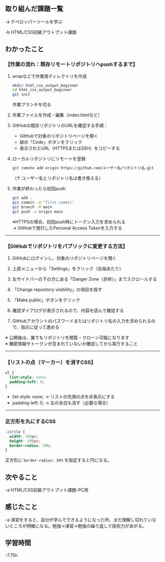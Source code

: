 
## 取り組んだ課題一覧  
-a  デベロッパーツールを学ぶ

-b HTML/CSS初級アウトプット課題

## わかったこと

### 【作業の流れ：既存リモートリポジトリへpushするまで】

1. wrapなどで作業用ディレクトリを作成  
   ```bash
   mkdir html_css_output_beginner
   cd html_css_output_beginner
   git init
   ```

   作業ブランチを切る  

2. 作業ファイルを作成・編集（index.htmlなど）  

3. GitHubの既存リポジトリのURLを確認する手順：  

   - GitHubで対象のリポジトリページを開く  
   - 緑の「Code」ボタンをクリック  
   - 表示されたURL（HTTPSまたはSSH）をコピーする  

4. ローカルリポジトリにリモートを登録  
   ```bash
   git remote add origin https://github.com/ユーザー名/リポジトリ名.git
   ```
   （↑ ユーザー名とリポジトリ名は書き換える）  

5. 作業が終わったら初回push  
   ```bash
   git add .
   git commit -m "first commit"
   git branch -M main
   git push -u origin main
   ```

   ※HTTPSの場合、初回push時にトークン入力を求められる  
   → GitHubで発行したPersonal Access Tokenを入力する  

---

### 【GitHubでリポジトリをパブリックに変更する方法】

1. GitHubにログインし、対象のリポジトリページを開く  

2. 上部メニューから「Settings」をクリック（右端あたり）  

3. 左サイドバーの下の方にある「Danger Zone（赤枠）」までスクロールする  

4. 「Change repository visibility」の項目を探す  

5. 「Make public」ボタンをクリック  

6. 確認ダイアログが表示されるので、内容を読んで確認する  

7. GitHubアカウントのパスワードまたはリポジトリ名の入力を求められるので、指示に従って進める  

※ 公開後は、誰でもリポジトリを閲覧・クローン可能になります  
※ 機密情報やトークンが含まれていないか確認してから実行すること  

---

### 【リストの点（マーカー）を消すCSS】

```css
ul {
  list-style: none;
  padding-left: 0;
}
```

- list-style: none; → リストの先頭の点を非表示にする  
- padding-left: 0;  → 左の余白も消す（必要な場合）  

---

### 正方形を丸にするCSS

```css
.circle {
  width: 100px;
  height: 100px;
  border-radius: 50%;
}
```

正方形に `border-radius: 50%` を指定すると円になる。

## 次やること
-a  HTML/CSS初級アウトプット課題-PC用

## 感じたこと
-a  演習をすると、自分が学んでできるようになった所、まだ理解し切れていないところが明確になる。勉強→演習→勉強の繰り返しで技術力があがる。

## 学習時間
-7.75h
